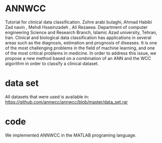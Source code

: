 # ANNWCC
Tutorial for clinical data classification. Zohre arabi bulaghi, Ahmad Habibi Zad navin , Mehdi Hsseinzadeh , Ali Rezaeea. Department of computer engineering Science and Research Branch, Islamic Azad university, Tehran, Iran. Clinical and biological data classification has applications in several areas such as the diagnosis, estimation and prognosis of diseases. It is one of the most challenging problems in the field of machine learning, and one of the most critical problems in medicine. In order to address this issue, we propose a new method based on a combination of an ANN and the WCC algorithm in order to classify a clinical dataset.




# data set
All datasets that were used is available in: https://github.com/annwcc/annwcc/blob/master/data_set.rar


# code
We implemented ANNWCC in the MATLAB programing language.
